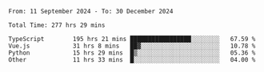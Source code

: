 <!--START_SECTION:waka-->

```abap
From: 11 September 2024 - To: 30 December 2024

Total Time: 277 hrs 29 mins

TypeScript        195 hrs 21 mins █████████████████░░░░░░░░   67.59 %
Vue.js            31 hrs 8 mins   ██▓░░░░░░░░░░░░░░░░░░░░░░   10.78 %
Python            15 hrs 29 mins  █▒░░░░░░░░░░░░░░░░░░░░░░░   05.36 %
Other             11 hrs 33 mins  █░░░░░░░░░░░░░░░░░░░░░░░░   04.00 %
```

<!--END_SECTION:waka-->
